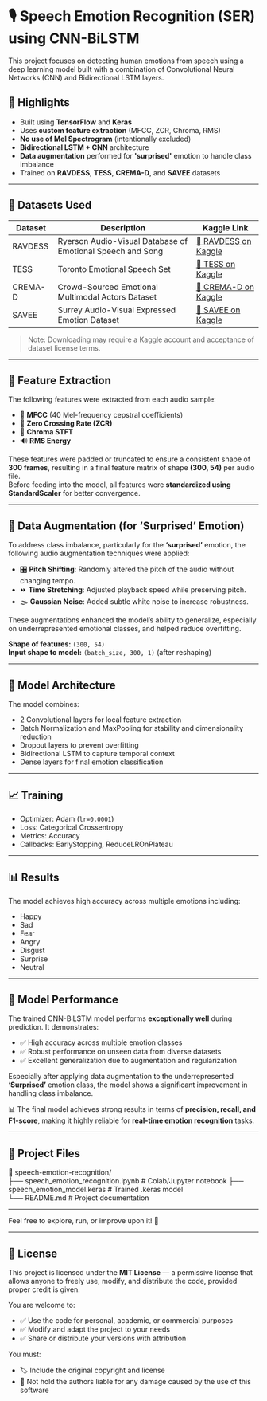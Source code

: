 # 🎙️ Speech Emotion Recognition (SER) using CNN-BiLSTM

This project focuses on detecting human emotions from speech using a deep learning model built with a combination of Convolutional Neural Networks (CNN) and Bidirectional LSTM layers.

## 📌 Highlights

- Built using **TensorFlow** and **Keras**
- Uses **custom feature extraction** (MFCC, ZCR, Chroma, RMS)
- **No use of Mel Spectrogram** (intentionally excluded)
- **Bidirectional LSTM + CNN** architecture
- **Data augmentation** performed for **'surprised'** emotion to handle class imbalance
- Trained on **RAVDESS**, **TESS**, **CREMA-D**, and **SAVEE** datasets

---

## 📂 Datasets Used

| Dataset | Description | Kaggle Link |
|--------|-------------|-------------|
| RAVDESS | Ryerson Audio-Visual Database of Emotional Speech and Song | [🔗 RAVDESS on Kaggle](https://www.kaggle.com/datasets/uwrfkaggler/ravdess-emotional-speech-audio) |
| TESS | Toronto Emotional Speech Set | [🔗 TESS on Kaggle](https://www.kaggle.com/datasets/ejlok1/toronto-emotional-speech-set-tess) |
| CREMA-D | Crowd-Sourced Emotional Multimodal Actors Dataset | [🔗 CREMA-D on Kaggle](https://www.kaggle.com/datasets/ejlok1/cremad) |
| SAVEE | Surrey Audio-Visual Expressed Emotion Dataset | [🔗 SAVEE on Kaggle](https://www.kaggle.com/datasets/ejlok1/surrey-audiovisual-expressed-emotion-savee) |

> Note: Downloading may require a Kaggle account and acceptance of dataset license terms.

---

## 🧬 Feature Extraction

The following features were extracted from each audio sample:

- 🎵 **MFCC** (40 Mel-frequency cepstral coefficients)
- 🔄 **Zero Crossing Rate (ZCR)**
- 🎹 **Chroma STFT**
- 🔊 **RMS Energy**

These features were padded or truncated to ensure a consistent shape of **300 frames**, resulting in a final feature matrix of shape **(300, 54)** per audio file.  
Before feeding into the model, all features were **standardized using StandardScaler** for better convergence.

---

## 🔁 Data Augmentation (for ‘Surprised’ Emotion)

To address class imbalance, particularly for the **‘surprised’** emotion, the following audio augmentation techniques were applied:

- 🎛️ **Pitch Shifting**: Randomly altered the pitch of the audio without changing tempo.
- ⏩ **Time Stretching**: Adjusted playback speed while preserving pitch.
- 🌫️ **Gaussian Noise**: Added subtle white noise to increase robustness.

These augmentations enhanced the model’s ability to generalize, especially on underrepresented emotional classes, and helped reduce overfitting.


**Shape of features:** `(300, 54)`  
**Input shape to model:** `(batch_size, 300, 1)` (after reshaping)

---

## 🧠 Model Architecture

The model combines:
- 2 Convolutional layers for local feature extraction
- Batch Normalization and MaxPooling for stability and dimensionality reduction
- Dropout layers to prevent overfitting
- Bidirectional LSTM to capture temporal context
- Dense layers for final emotion classification

---

## 📈 Training

- Optimizer: Adam (`lr=0.0001`)
- Loss: Categorical Crossentropy
- Metrics: Accuracy
- Callbacks: EarlyStopping, ReduceLROnPlateau

---

## 📊 Results

The model achieves high accuracy across multiple emotions including:
- Happy
- Sad
- Fear
- Angry
- Disgust
- Surprise
- Neutral

---

## 🚀 Model Performance

The trained CNN-BiLSTM model performs **exceptionally well** during prediction. It demonstrates:

- ✅ High accuracy across multiple emotion classes
- ✅ Robust performance on unseen data from diverse datasets
- ✅ Excellent generalization due to augmentation and regularization

Especially after applying data augmentation to the underrepresented **‘Surprised’** emotion class, the model shows a significant improvement in handling class imbalance.

📊 The final model achieves strong results in terms of **precision, recall, and F1-score**, making it highly reliable for **real-time emotion recognition** tasks.

---

## 📁 Project Files

📁 speech-emotion-recognition/              
├── speech_emotion_recognition.ipynb         # Colab/Jupyter notebook
├── speech_emotion_model.keras               # Trained .keras model               
└── README.md                                # Project documentation

---

Feel free to explore, run, or improve upon it! 🚀

---

## 📄 License

This project is licensed under the **MIT License** — a permissive license that allows anyone to freely use, modify, and distribute the code, provided proper credit is given.

You are welcome to:

- ✅ Use the code for personal, academic, or commercial purposes
- ✅ Modify and adapt the project to your needs
- ✅ Share or distribute your versions with attribution

You must:

- 🏷️ Include the original copyright and license
- 🚫 Not hold the authors liable for any damage caused by the use of this software
